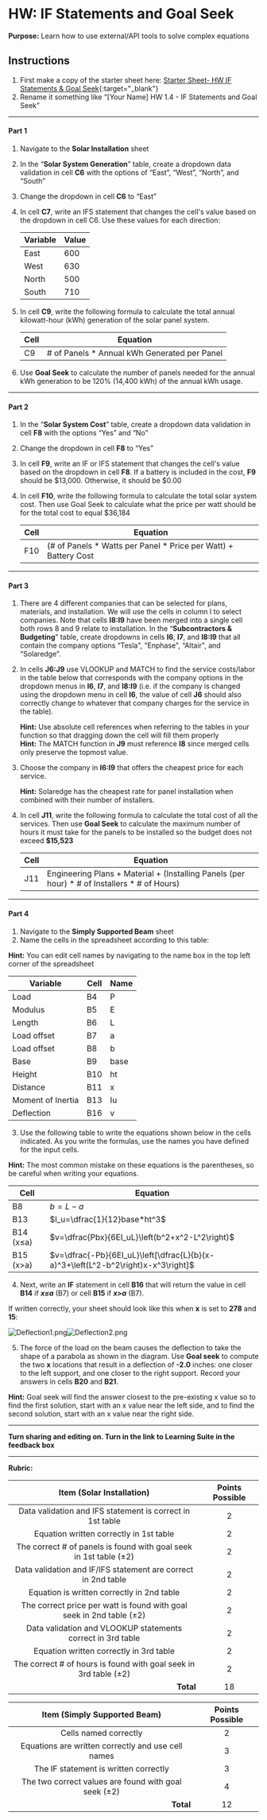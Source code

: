 #  HW: IF Statements and Goal Seek

**Purpose:** Learn how to use external/API tools to solve complex equations

## Instructions
1. First make a copy of the starter sheet here:
   [Starter Sheet- HW IF Statements & Goal Seek](https://docs.google.com/spreadsheets/u/0/d/1rUlyf8lmHztFnhjQZp-jJvgtg7bNhADAEoz0q4NbXms/edit){:target="_blank"}
2. Rename it something like “[Your Name] HW 1.4 - IF Statements and Goal Seek”

---

#### Part 1
1. Navigate to the **Solar Installation** sheet
2. In the “**Solar System Generation**” table, create a dropdown data validation in cell **C6** with the options of “East”, “West”, “North”, and “South”
3. Change the dropdown in cell **C6** to “East”
4. In cell **C7**, write an IFS statement that changes the cell's value based on the dropdown in cell C6. Use these values for each direction:
  
   | Variable | Value |
   |----------|-------|
   | East     | 600   |
   | West     | 630   |
   | North    | 500   |
   | South    | 710   |

5. In cell **C9**, write the following formula to calculate the total annual kilowatt-hour (kWh) generation of the solar panel system. 

   | Cell | Equation                                     |
   |------|----------------------------------------------|
   | C9   | # of Panels * Annual kWh Generated per Panel |

6. Use **Goal Seek** to calculate the number of panels needed for the annual kWh generation to be 120% (14,400 kWh) of the annual kWh usage.

---

#### Part 2
1. In the “**Solar System Cost**” table, create a dropdown data validation in cell **F8** with the options “Yes” and “No”
2. Change the dropdown in cell **F8** to “Yes”
3. In cell **F9**, write an IF or IFS statement that changes the cell's value based on the dropdown in cell **F8**. If a battery is included in the cost, **F9** should be $13,000. Otherwise, it should be $0.00
4. In cell **F10**, write the following formula to calculate the total solar system cost. Then use Goal Seek to calculate what the price per watt should be for the total cost to equal $36,184

   | Cell | Equation                                                        |
   |------|-----------------------------------------------------------------|
   | F10  | (# of Panels * Watts per Panel * Price per Watt) + Battery Cost |

---

#### Part 3
1. There are 4 different companies that can be selected for plans, materials, and installation. We will use the cells in column I to select companies. Note that cells **I8:I9** have been merged into a single cell both rows 8 and 9 relate to installation. In the “**Subcontractors & Budgeting**” table, create dropdowns in cells **I6**, **I7**, and **I8:I9** that all contain the company options “Tesla", “Enphase", “Altair", and “Solaredge”.
2. In cells **J6:J9** use VLOOKUP and MATCH to find the service costs/labor in the table below that corresponds with the company options in the dropdown menus in **I6**, **I7**, and **I8:I9** (i.e. if the company is changed using the dropdown menu in cell **I6**, the value of cell **J6** should also correctly change to whatever that company charges for the service in the table).

   **Hint:** Use absolute cell references when referring to the tables in your function so that dragging down the cell will fill them properly</br>
   **Hint:** The MATCH function in **J9** must reference **I8** since merged cells only preserve the topmost value.

3. Choose the company in **I6:I9** that offers the cheapest price for each service.

   **Hint:** Solaredge has the cheapest rate for panel installation when combined with their number of installers.

4. In cell **J11**, write the following formula to calculate the total cost of all the services. Then use **Goal Seek** to calculate the maximum number of hours it must take for the panels to be installed so the budget does not exceed **$15,523**

   | Cell | Equation                                                                                     |
   |------|----------------------------------------------------------------------------------------------|
   | J11  | Engineering Plans + Material + (Installing Panels (per hour) * # of Installers * # of Hours) |

---

#### Part 4

1. Navigate to the **Simply Supported Beam** sheet
2. Name the cells in the spreadsheet according to this table:

**Hint:** You can edit cell names by navigating to the name box in the top left corner of the spreadsheet

   | Variable          | Cell | Name |
   |-------------------|------|------|
   | Load              | B4   | P    |
   | Modulus           | B5   | E    |
   | Length            | B6   | L    |
   | Load offset       | B7   | a    |
   | Load offset       | B8   | b    |
   | Base              | B9   | base |
   | Height            | B10  | ht   |
   | Distance          | B11  | x    |
   | Moment of Inertia | B13  | Iu   |
   | Deflection        | B16  | v    |

3. Use the following table to write the equations shown below in the cells indicated. As you write the formulas, use the names you have defined for the input cells.

**Hint:** The most common mistake on these equations is the parentheses, so be careful when writing your equations.

   | Cell      | Equation                                                                          |
   |-----------|-----------------------------------------------------------------------------------|
   | B8        | $b=L-a$                                                                           |
   | B13       | $I_u=\dfrac{1}{12}base*ht^3$                                                      |
   | B14 (x≤a) | $v=\dfrac{Pbx}{6EI_uL}\left(b^2+x^2-L^2\right)$                                   |
   | B15 (x>a) | $v=\dfrac{-Pb}{6EI_uL}\left[\dfrac{L}{b}(x-a)^3+\left(L^2-b^2\right)x-x^3\right]$ |

4. Next, write an **IF** statement in cell **B16** that will return the value in cell **B14** if ***x≤a*** (B7) or cell **B15** if ***x>a*** (B7).

If written correctly, your sheet should look like this when **x** is set to **278** and **15**:

![Deflection1.png](images/Deflection1.png)![Deflection2.png](images/Deflection2.png)

5. The force of the load on the beam causes the deflection to take the shape of a parabola as shown in the diagram. Use **Goal seek** to compute the two **x** locations that result in a deflection of **-2.0** inches: one closer to the left support, and one closer to the right support. Record your answers in cells **B20** and **B21**.

**Hint:** Goal seek will find the answer closest to the pre-existing x value so to find the first solution, start with an x value near the left side, and to find the second solution, start with an x value near the right side.

---

**Turn sharing and editing on. Turn in the link to Learning Suite in the feedback box**

---

**Rubric:**

|                         Item (Solar Installation)                         | Points Possible |
|:-------------------------------------------------------------------------:|:---------------:|
|         Data validation and IFS statement is correct in 1st table         |        2        |
|                  Equation written correctly in 1st table                  |        2        |
|     The correct # of panels is found with goal seek in 1st table (±2)     |        2        |
|       Data validation and IF/IFS statement are correct in 2nd table       |        2        |
|                Equation is written correctly in 2nd table                 |        2        |
|   The correct price per watt is found with goal seek in 2nd table (±2)    |        2        |
|        Data validation and VLOOKUP statements correct in 3rd table        |        2        |
|                  Equation written correctly in 3rd table                  |        2        |
|     The correct # of hours is found with goal seek in 3rd table (±2)      |        2        |
|              <div style="text-align: right">**Total**</div>               |       18        |

|               Item (Simply Supported Beam)                | Points Possible |
|:---------------------------------------------------------:|:---------------:|
|                   Cells named correctly                   |        2        |
|    Equations are written correctly and use cell names     |        3        |
|           The IF statement is written correctly           |        3        |
|   The two correct values are found with goal seek (±2)    |        4        |
|      <div style="text-align: right">**Total**</div>       |       12        |
